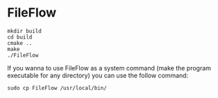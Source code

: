 # FileFlow

```
mkdir build
cd build
cmake ..
make
./FileFlow
```

If you wanna to use FileFlow as a system command (make the program executable for any directory) you can use the follow command:

```
sudo cp FileFlow /usr/local/bin/
```

